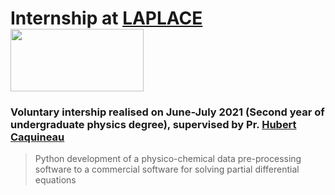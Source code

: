 # Internship at [LAPLACE](https://www.laplace.univ-tlse.fr/en/home/) <img src="https://gitlab.com/AmorosettiG/stage-l2-ps/-/raw/main/Code/Logo_Laplace.png" width="213" height="100">
### Voluntary intership realised on June-July 2021 (Second year of undergraduate physics degree), supervised by Pr. [Hubert Caquineau](https://scholar.google.com/citations?hl=fr&user=k2HLmlUAAAAJ)

> Python development of a physico-chemical data pre-processing software to a commercial software for solving partial differential equations

